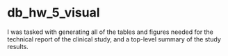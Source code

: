 # db_hw_5_visual
 I was tasked with generating all of the tables and figures needed for the technical report of the clinical study, and a top-level summary of the study results.
